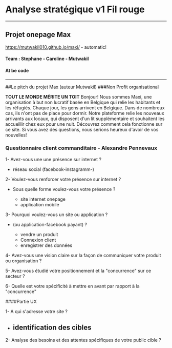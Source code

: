 # Analyse stratégique v1 Fil rouge
******************************
## Projet onepage Max
https://mutwakil010.github.io/maxi/ - automatic!
#### Team : Stephane - Caroline - Mutwakil
#### At be code

**************************
##Le pitch du projet Max (auteur Mutwakil)
###Non Profit organisational

**TOUT LE MONDE MÉRITE UN TOIT**
Bonjour! Nous sommes Maxi, une organisation à but non lucratif basée en Belgique qui relie les habitants et les réfugiés. Chaque jour, les gens arrivent en Belgique. Dans de nombreux cas, ils n'ont pas de place pour dormir. Notre plateforme relie les nouveaux arrivants aux locaux, qui disposent d'un lit supplémentaire et souhaitent les accueillir chez eux pour une nuit. Découvrez comment cela fonctionne sur ce site. Si vous avez des questions, nous serions heureux d'avoir de vos nouvelles!

### Questionnaire client commanditaire - Alexandre Pennevaux

1- Avez-vous une une présence sur internet ?
* réseau social (facebook-instagramm-)

2- Voulez-vous renforcer votre présence sur internet ?
  * Sous quelle forme voulez-vous votre présence ?

    - site internet onepage
    - application mobile


3- Pourquoi voulez-vous un site ou application ?
* (ou application-facebook payant) ?

  - vendre un produit
  - Connexion client
  - enregistrer des données

4- Avez-vous une vision claire sur la façon de communiquer votre produit ou organisation ?

5- Avez-vous étudié votre positionnement et la "concurrence" sur ce secteur ?

6- Quelle est votre spécificité à mettre en avant par rapport à la "concurrence"

####Partie UX

1- A qui s'adresse votre site ?
* identification des cibles
  -

2- Analyse des besoins et des attentes spécifiques de votre public cible ?
